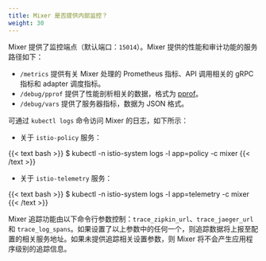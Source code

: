```yaml
---
title: Mixer 是否提供内部监控？
weight: 30
---
```


Mixer 提供了监控端点（默认端口：`15014`）。Mixer 提供的性能和审计功能的服务路径如下：

- `/metrics` 提供有关 Mixer 处理的 Prometheus 指标、API 调用相关的 gRPC 指标和 adapter 调度指标。
- `/debug/pprof` 提供了性能剖析相关的数据，格式为 [pprof](https://golang.org/pkg/net/http/pprof/)。
- `/debug/vars` 提供了服务器指标，数据为 JSON 格式。

可通过 `kubectl logs` 命令访问 Mixer 的日志，如下所示：

- 关于 `istio-policy` 服务：

{{< text bash >}}
$ kubectl -n istio-system logs -l app=policy -c mixer
{{< /text >}}

- 关于 `istio-telemetry` 服务：

{{< text bash >}}
$ kubectl -n istio-system logs -l app=telemetry -c mixer
{{< /text >}}

Mixer 追踪功能由以下命令行参数控制：`trace_zipkin_url`、`trace_jaeger_url` 和 `trace_log_spans`。如果设置了以上参数中的任何一个，则追踪数据将上报至配置的相关服务地址。如果未提供追踪相关设置参数，则 Mixer 将不会产生应用程序级别的追踪信息。
